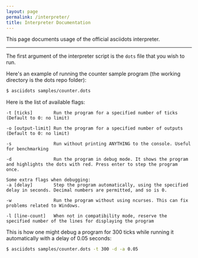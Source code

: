 ```yaml
---
layout: page
permalink: /interpreter/
title: Interpreter Documentation
---
```


This page documents usage of the official asciidots interpreter.

---

The first argument of the interpreter script is the `dots` file that you wish to run.

Here's an example of running the counter sample program (the working directory is the dots repo folder):

```bash
$ asciidots samples/counter.dots
```

Here is the list of available flags:

```
-t [ticks]        Run the program for a specified number of ticks (Default to 0: no limit)

-o [output-limit] Run the program for a specified number of outputs (Default to 0: no limit)

-s                Run without printing ANYTHING to the console. Useful for benchmarking

-d                Run the program in debug mode. It shows the program and highlights the dots with red. Press enter to step the program once.

Some extra flags when debugging:
-a [delay]        Step the program automatically, using the specified delay in seconds. Decimal numbers are permitted, and so is 0.

-w                Run the program without using ncurses. This can fix problems related to Windows.

-l [line-count]   When not in compatibility mode, reserve the specified number of the lines for displaying the program
```

This is how one might debug a program for 300 ticks while running it automatically with a delay of 0.05 seconds:

```bash
$ asciidots samples/counter.dots -t 300 -d -a 0.05
```
